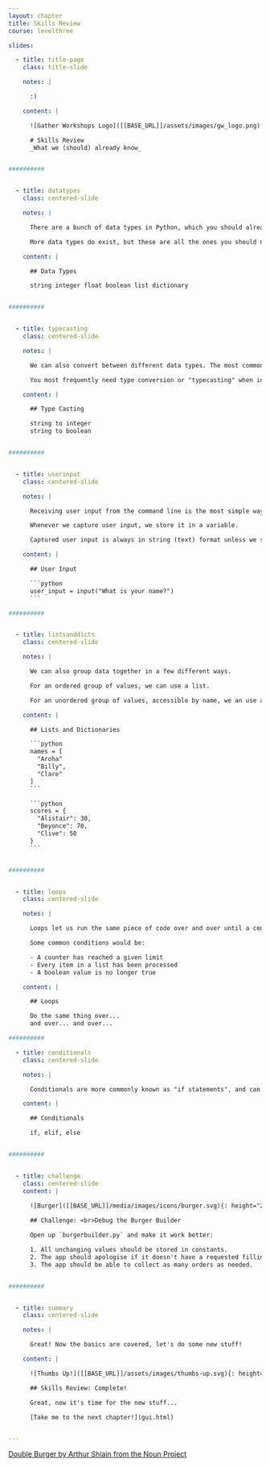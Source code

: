 ```yaml
---
layout: chapter
title: Skills Review
course: levelthree

slides:

  - title: title-page
    class: title-slide

    notes: |

      :)

    content: |

      ![Gather Workshops Logo]([[BASE_URL]]/assets/images/gw_logo.png)

      # Skills Review
      _What we (should) already know_


##########


  - title: datatypes
    class: centered-slide

    notes: |

      There are a bunch of data types in Python, which you should already be familiar with.

      More data types do exist, but these are all the ones you should need.

    content: |

      ## Data Types

      string integer float boolean list dictionary


##########


  - title: typecasting
    class: centered-slide

    notes: |

      We can also convert between different data types. The most common conversion is turning a string into something more useful, like a number or a boolean.

      You most frequently need type conversion or "typecasting" when interpreting user input.

    content: |

      ## Type Casting

      string to integer
      string to boolean


##########


  - title: userinput
    class: centered-slide

    notes: |

      Receiving user input from the command line is the most simple way to have your user interact with your program.

      Whenever we capture user input, we store it in a variable.

      Captured user input is always in string (text) format unless we specifically convert it to something else.

    content: |

      ## User Input

      ```python
      user_input = input("What is your name?")
      ```

##########


  - title: listsanddicts
    class: centered-slide

    notes: |

      We can also group data together in a few different ways.

      For an ordered group of values, we can use a list.

      For an unordered group of values, accessible by name, we an use a dictionary.

    content: |

      ## Lists and Dictionaries

      ```python
      names = [
        "Aroha"
        "Billy",
        "Clare"
      ]
      ```

      ```python
      scores = {
        "Alistair": 30,
        "Beyonce": 70,
        "Clive": 50
      }
      ```


##########


  - title: loops
    class: centered-slide

    notes: |

      Loops let us run the same piece of code over and over until a condition is met.

      Some common conditions would be:

      - A counter has reached a given limit
      - Every item in a list has been processed
      - A boolean value is no longer true

    content: |

      ## Loops

      Do the same thing over...
      and over... and over...

##########

  - title: conditionals
    class: centered-slide

    notes: |

      Conditionals are more commonly known as "if statements", and can be used to only run a piece of code if a given condition evaluates to "true".

    content: |

      ## Conditionals

      if, elif, else


##########


  - title: challenge
    class: centered-slide
    content: |
      
      ![Burger]([[BASE_URL]]/media/images/icons/burger.svg){: height="200"}

      ## Challenge: <br>Debug the Burger Builder

      Open up `burgerbuilder.py` and make it work better:

      1. All unchanging values should be stored in constants.
      2. The app should apologise if it doesn't have a requested filling.
      3. The app should be able to collect as many orders as needed.


##########


  - title: summary
    class: centered-slide

    notes: |

      Great! Now the basics are covered, let's do some new stuff!

    content: |

      ![Thumbs Up!]([[BASE_URL]]/assets/images/thumbs-up.svg){: height="200"}

      ## Skills Review: Complete!

      Great, now it's time for the new stuff...

      [Take me to the next chapter!](gui.html)


---
```



[Double Burger by Arthur Shlain from the Noun Project](https://thenounproject.com/search/?q=burger&i=190703)